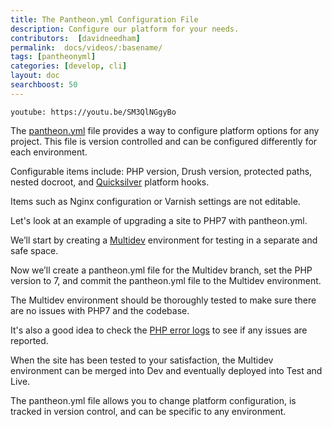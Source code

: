```yaml
---
title: The Pantheon.yml Configuration File
description: Configure our platform for your needs.
contributors:  [davidneedham]
permalink:  docs/videos/:basename/
tags: [pantheonyml]
categories: [develop, cli]
layout: doc
searchboost: 50
---
```


`youtube: https://youtu.be/SM3QlNGgyBo`

The [pantheon.yml](/docs/pantheon-yml) file provides a way to configure platform options for any project. This file is version controlled and can be configured differently for each environment.

Configurable items include: PHP version, Drush version, protected paths, nested docroot, and [Quicksilver](/docs/quicksilver) platform hooks.


Items such as Nginx configuration or Varnish settings are not editable.

Let's look at an example of upgrading a site to PHP7 with pantheon.yml.

We’ll start by creating a [Multidev](/docs/multidev) environment for testing in a separate and safe space.


Now we’ll create a pantheon.yml file for the Multidev branch, set the PHP version to 7, and commit the pantheon.yml file to the Multidev environment.


The Multidev environment should be thoroughly tested to make sure there are no issues with PHP7 and the codebase.


It's also a good idea to check the [PHP error logs](/docs/logs) to see if any issues are reported.


When the site has been tested to your satisfaction, the Multidev environment can be merged into Dev and eventually deployed into Test and Live.


The pantheon.yml file allows you to change platform configuration, is tracked in version control, and can be specific to any environment.
